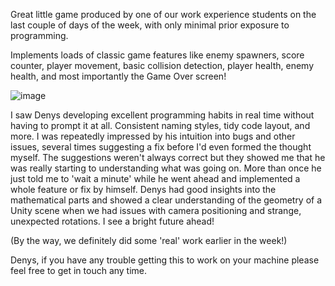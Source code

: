 Great little game produced by one of our work experience students on the last couple of days of the week, with only minimal prior exposure to programming.

Implements loads of classic game features like enemy spawners, score counter, player movement, basic collision detection, player health, enemy health, and most importantly the Game Over screen!

![image](https://github.com/user-attachments/assets/ed849b8b-a4ad-496b-a801-b829dad4ffaa)

I saw Denys developing excellent programming habits in real time without having to prompt it at all. Consistent naming styles, tidy code layout, and more. I was repeatedly impressed by his intuition into bugs and other issues, several times suggesting a fix before I'd even formed the thought myself. The suggestions weren't always correct but they showed me that he was really starting to understanding what was going on. More than once he just told me to 'wait a minute' while he went ahead and implemented a whole feature or fix by himself. Denys had good insights into the mathematical parts and showed a clear understanding of the geometry of a Unity scene when we had issues with camera positioning and strange, unexpected rotations. I see a bright future ahead!

(By the way, we definitely did some 'real' work earlier in the week!)

Denys, if you have any trouble getting this to work on your machine please feel free to get in touch any time.
